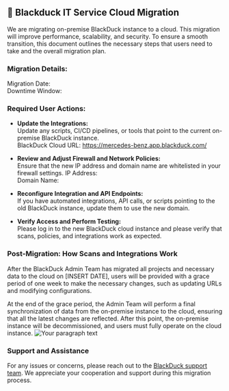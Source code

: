 ## 📢 Blackduck IT Service Cloud Migration 

We are migrating on-premise BlackDuck instance to a cloud. This migration will improve performance, scalability, and security. 
To ensure a smooth transition, this document outlines the necessary steps that users need to take and the overall migration plan.

### Migration Details:
Migration Date:  <br/>
Downtime Window: <br/>


### Required User Actions:
- **Update the Integrations: <br/>**
Update any scripts, CI/CD pipelines, or tools that point to the current on-premise BlackDuck instance. <br/>
BlackDuck Cloud URL: https://mercedes-benz.app.blackduck.com/

- **Review and Adjust Firewall and Network Policies:  <br/>**
Ensure that the new IP address  and domain name are whitelisted in your firewall settings.
IP Address: <br/>
Domain Name: <br/>

- **Reconfigure Integration and API Endpoints: <br/>**
If you have automated integrations, API calls, or scripts pointing to the old BlackDuck instance, update them to use the new domain.

- **Verify Access and Perform Testing: <br/>**
Please log in to the new BlackDuck cloud instance and please verify that scans, policies, and integrations work as expected.

### Post-Migration: How Scans and Integrations Work 
After the BlackDuck Admin Team has migrated all projects and necessary data to the cloud on [INSERT DATE], users will be provided with a grace period of one week to make the necessary changes, such as updating URLs and modifying configurations.

At the end of the grace period, the Admin Team will perform a final synchronization of data from the on-premise instance to the cloud, ensuring that all the latest changes are reflected. After this point, the on-premise instance will be decommissioned, and users must fully operate on the cloud instance.
![Your paragraph text](https://git.i.mercedes-benz.com/SHETRAKS/Python_BD/assets/1625/88106fc2-7ebf-4981-ac80-e70b32da3417)


### Support and Assistance
For any issues or concerns, please reach out to the [BlackDuck support team](https://git.i.mercedes-benz.com/foss/BlackDuckSupport/issues).
We appreciate your cooperation and support during this migration process.


